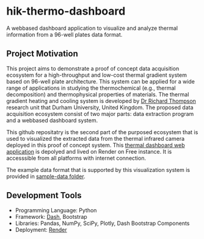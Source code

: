 # hik-thermo-dashboard
A webbased dashboard application to visualize and analyze thermal information from a 96-well plates data format.

## Project Motivation
This project aims to demonstrate a proof of concept data acquisition ecosystem for a high-throughput and low-cost thermal gradient system based on 96-well plate architecture. This system can be applied for a wide range of applications in studying the thermochemical (e.g., thermal decomposition) and thermophysical properties of materials. The thermal gradient heating and cooling system is developed by [Dr Richard Thompson](https://www.durham.ac.uk/staff/r-l-thompson/) research unit that Durham University, United Kingdom. The proposed data acquisition ecosystem consist of two major parts: data extraction program and a webbased dashboard system.

This github repositatry is the second part of the purposed ecosystem that is used to visualized the extracted data from the thermal infrared camera deployed in this proof of concept system. This [thermal dashboard web application](https://hik-thermo-dashboard.onrender.com) is depolyed and lived on Render on Free instance. It is accesssible from all platforms with internet connection.

The example data format that is supported by this visualization system is provided in [sample-data folder](/sample-data/).

## Development Tools
- Programming Language: Python
- Framework: [Dash](https://dash.plotly.com/), Bootstrap
- Libraries: Pandas, NumPy, SciPy, Plotly, Dash Bootstrap Components
- Deployment: [Render](https://render.com/)
